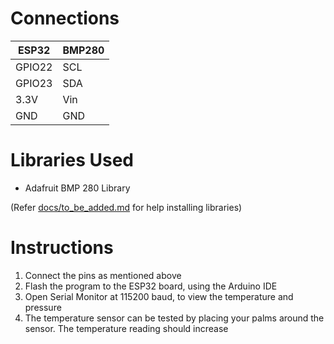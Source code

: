 
# Connections

| ESP32 | BMP280 |
| ----- | ----------- |
| GPIO22 | SCL |
| GPIO23 | SDA |
| 3.3V | Vin |
| GND | GND |

# Libraries Used

- Adafruit BMP 280 Library

(Refer [docs/to_be_added.md]() for help installing libraries)

# Instructions

1. Connect the pins as mentioned above
2. Flash the program to the ESP32 board, using the Arduino IDE
3. Open Serial Monitor at 115200 baud, to view the temperature and pressure
4. The temperature sensor can be tested by placing your palms around the sensor.
    The temperature reading should increase
